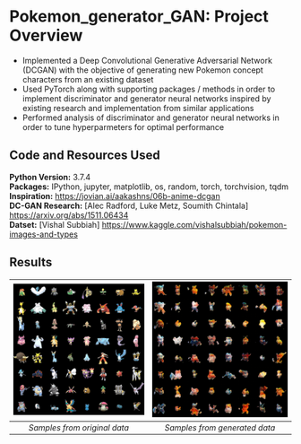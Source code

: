 # Pokemon_generator_GAN: Project Overview
* Implemented a Deep Convolutional Generative Adversarial Network (DCGAN) with the objective of generating new Pokemon concept characters from an existing dataset 
* Used PyTorch along with supporting packages / methods in order to implement discriminator and generator neural networks inspired by existing research and implementation from similar applications
* Performed analysis of discriminator and generator neural networks in order to tune hyperparmeters for optimal performance

## Code and Resources Used
**Python Version:** 3.7.4 <br />
**Packages:** IPython, jupyter, matplotlib, os, random, torch, torchvision, tqdm <br />
**Inspiration:** https://jovian.ai/aakashns/06b-anime-dcgan <br />
**DC-GAN Research:** [Alec Radford, Luke Metz, Soumith Chintala] https://arxiv.org/abs/1511.06434 <br />
**Datset:** [Vishal Subbiah] https://www.kaggle.com/vishalsubbiah/pokemon-images-and-types <br /> 

## Results
![](data/pokemon_dataset_images.png)  |  ![](data/results.png)
:-------------------------:|:-------------------------:
*Samples from original data* |  *Samples from generated data*
